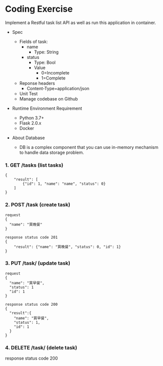 # Coding Exercise

Implement a Restful task list API as well as run this application in container.

- Spec
  - Fields of task:
      - name
          - Type: String
      - status
          - Type: Bool
          - Value
              - 0=Incomplete
              - 1=Complete
  - Reponse headers
      - Content-Type=application/json
  - Unit Test
  - Manage codebase on Github

- Runtime Environment Requirement
    - Python 3.7+
    - Flask 2.0.x
    - Docker

- About Database
  - DB is a complex component that you can use in-memory mechanism to handle data storage problem.


### 1.  GET /tasks (list tasks)
```
{
    "result": [
        {"id": 1, "name": "name", "status": 0}
    ]
}
```

### 2.  POST /task  (create task)
```
request
{
  "name": "買晚餐"
}

response status code 201
{
    "result": {"name": "買晚餐", "status": 0, "id": 1}
}
```

### 3. PUT /task/<id> (update task)
```
request
{
  "name": "買早餐",
  "status": 1
  "id": 1
}

response status code 200
{
  "result":{
    "name": "買早餐",
    "status": 1,
    "id": 1
  }
}
```

### 4. DELETE /task/<id> (delete task)
response status code 200
